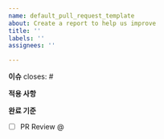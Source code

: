 ```yaml
---
name: default_pull_request_template
about: Create a report to help us improve
title: ''
labels: ''
assignees: ''

---
```


**이슈**
closes: #

**적용 사항**


**완료 기준**
- [ ]  PR Review @
